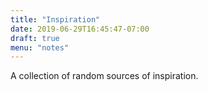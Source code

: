 ```yaml
---
title: "Inspiration"
date: 2019-06-29T16:45:47-07:00
draft: true
menu: "notes"
---
```


A collection of random sources of inspiration.
